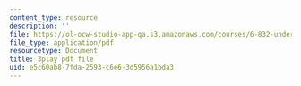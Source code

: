 ```yaml
---
content_type: resource
description: ''
file: https://ol-ocw-studio-app-qa.s3.amazonaws.com/courses/6-832-underactuated-robotics-spring-2009/e5c60ab87fda2593c6e63d5956a1bda3_ja56bJ8ogUw.pdf
file_type: application/pdf
resourcetype: Document
title: 3play pdf file
uid: e5c60ab8-7fda-2593-c6e6-3d5956a1bda3
---
```

